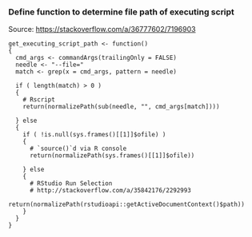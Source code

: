 

### Define function to determine file path of executing script

Source: <https://stackoverflow.com/a/36777602/7196903>

```{r purl = FALSE}
get_executing_script_path <- function()
{
  cmd_args <- commandArgs(trailingOnly = FALSE)
  needle <- "--file="
  match <- grep(x = cmd_args, pattern = needle)
  
  if ( length(match) > 0 )
  {
    # Rscript
    return(normalizePath(sub(needle, "", cmd_args[match])))
    
  } else
  {
    if ( !is.null(sys.frames()[[1]]$ofile) )
    {
      # `source()`d via R console
      return(normalizePath(sys.frames()[[1]]$ofile))
      
    } else
    {
      # RStudio Run Selection
      # http://stackoverflow.com/a/35842176/2292993  
      return(normalizePath(rstudioapi::getActiveDocumentContext()$path))
    }
  }
}
```

